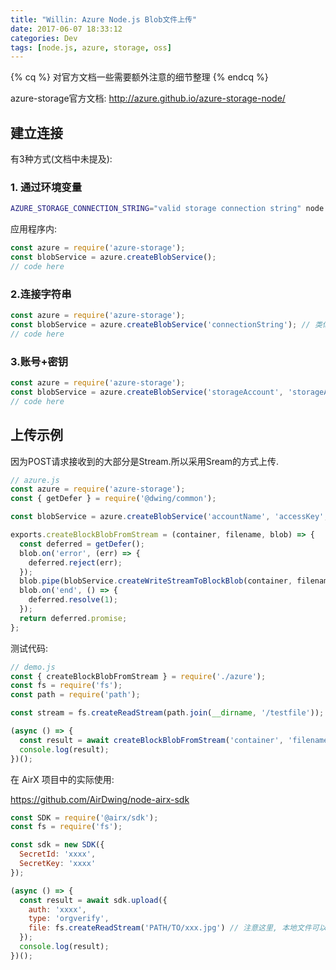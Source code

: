 ```yaml
---
title: "Willin: Azure Node.js Blob文件上传"
date: 2017-06-07 18:33:12
categories: Dev
tags: [node.js, azure, storage, oss]
---
```


{% cq %}
对官方文档一些需要额外注意的细节整理
{% endcq %}

azure-storage官方文档: <http://azure.github.io/azure-storage-node/>

## 建立连接

有3种方式(文档中未提及):

<!--more-->

### 1. 通过环境变量

```bash
AZURE_STORAGE_CONNECTION_STRING="valid storage connection string" node app.js
```

应用程序内:

```js
const azure = require('azure-storage');
const blobService = azure.createBlobService();
// code here
```

### 2.连接字符串

```js
const azure = require('azure-storage');
const blobService = azure.createBlobService('connectionString'); // 类似: DefaultEndpointsProtocol=https;AccountName=*****;AccountKey=*****;EndpointSuffix=*****.core.chinacloudapi.cn
// code here
```

### 3.账号+密钥

```js
const azure = require('azure-storage');
const blobService = azure.createBlobService('storageAccount', 'storageAccessKey', 'storageHost'); 
// code here
```

## 上传示例

因为POST请求接收到的大部分是Stream.所以采用Sream的方式上传.

```js
// azure.js
const azure = require('azure-storage');
const { getDefer } = require('@dwing/common');

const blobService = azure.createBlobService('accountName', 'accessKey', 'host');

exports.createBlockBlobFromStream = (container, filename, blob) => {
  const deferred = getDefer();
  blob.on('error', (err) => {
    deferred.reject(err);
  });
  blob.pipe(blobService.createWriteStreamToBlockBlob(container, filename));
  blob.on('end', () => {
    deferred.resolve(1);
  });
  return deferred.promise;
};
```

测试代码:

```js
// demo.js
const { createBlockBlobFromStream } = require('./azure');
const fs = require('fs');
const path = require('path');

const stream = fs.createReadStream(path.join(__dirname, '/testfile'));

(async () => {
  const result = await createBlockBlobFromStream('container', 'filename', stream);
  console.log(result);
})();
```

在 AirX 项目中的实际使用:

<https://github.com/AirDwing/node-airx-sdk>

```js
const SDK = require('@airx/sdk');
const fs = require('fs');

const sdk = new SDK({
  SecretId: 'xxxx',
  SecretKey: 'xxxx'
});

(async () => {
  const result = await sdk.upload({
    auth: 'xxxx',
    type: 'orgverify',
    file: fs.createReadStream('PATH/TO/xxx.jpg') // 注意这里, 本地文件可以用 path.join 拼装地址,或者直接用Stream
  });
  console.log(result);
})();
```
